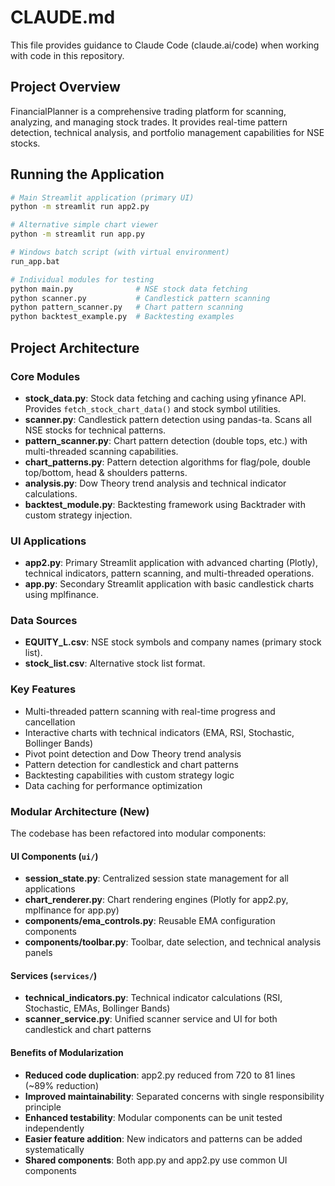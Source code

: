 # CLAUDE.md

This file provides guidance to Claude Code (claude.ai/code) when working with code in this repository.

## Project Overview

FinancialPlanner is a comprehensive trading platform for scanning, analyzing, and managing stock trades. It provides real-time pattern detection, technical analysis, and portfolio management capabilities for NSE stocks.

## Running the Application

```bash
# Main Streamlit application (primary UI)
python -m streamlit run app2.py

# Alternative simple chart viewer
python -m streamlit run app.py

# Windows batch script (with virtual environment)
run_app.bat

# Individual modules for testing
python main.py              # NSE stock data fetching
python scanner.py           # Candlestick pattern scanning
python pattern_scanner.py   # Chart pattern scanning
python backtest_example.py  # Backtesting examples
```

## Project Architecture

### Core Modules
- **stock_data.py**: Stock data fetching and caching using yfinance API. Provides `fetch_stock_chart_data()` and stock symbol utilities.
- **scanner.py**: Candlestick pattern detection using pandas-ta. Scans all NSE stocks for technical patterns.
- **pattern_scanner.py**: Chart pattern detection (double tops, etc.) with multi-threaded scanning capabilities.
- **chart_patterns.py**: Pattern detection algorithms for flag/pole, double top/bottom, head & shoulders patterns.
- **analysis.py**: Dow Theory trend analysis and technical indicator calculations.
- **backtest_module.py**: Backtesting framework using Backtrader with custom strategy injection.

### UI Applications
- **app2.py**: Primary Streamlit application with advanced charting (Plotly), technical indicators, pattern scanning, and multi-threaded operations.
- **app.py**: Secondary Streamlit application with basic candlestick charts using mplfinance.

### Data Sources
- **EQUITY_L.csv**: NSE stock symbols and company names (primary stock list).
- **stock_list.csv**: Alternative stock list format.

### Key Features
- Multi-threaded pattern scanning with real-time progress and cancellation
- Interactive charts with technical indicators (EMA, RSI, Stochastic, Bollinger Bands)
- Pivot point detection and Dow Theory trend analysis
- Pattern detection for candlestick and chart patterns
- Backtesting capabilities with custom strategy logic
- Data caching for performance optimization

### Modular Architecture (New)
The codebase has been refactored into modular components:

#### UI Components (`ui/`)
- **session_state.py**: Centralized session state management for all applications
- **chart_renderer.py**: Chart rendering engines (Plotly for app2.py, mplfinance for app.py)
- **components/ema_controls.py**: Reusable EMA configuration components
- **components/toolbar.py**: Toolbar, date selection, and technical analysis panels

#### Services (`services/`)
- **technical_indicators.py**: Technical indicator calculations (RSI, Stochastic, EMAs, Bollinger Bands)
- **scanner_service.py**: Unified scanner service and UI for both candlestick and chart patterns

#### Benefits of Modularization
- **Reduced code duplication**: app2.py reduced from 720 to 81 lines (~89% reduction)
- **Improved maintainability**: Separated concerns with single responsibility principle
- **Enhanced testability**: Modular components can be unit tested independently
- **Easier feature addition**: New indicators and patterns can be added systematically
- **Shared components**: Both app.py and app2.py use common UI components 